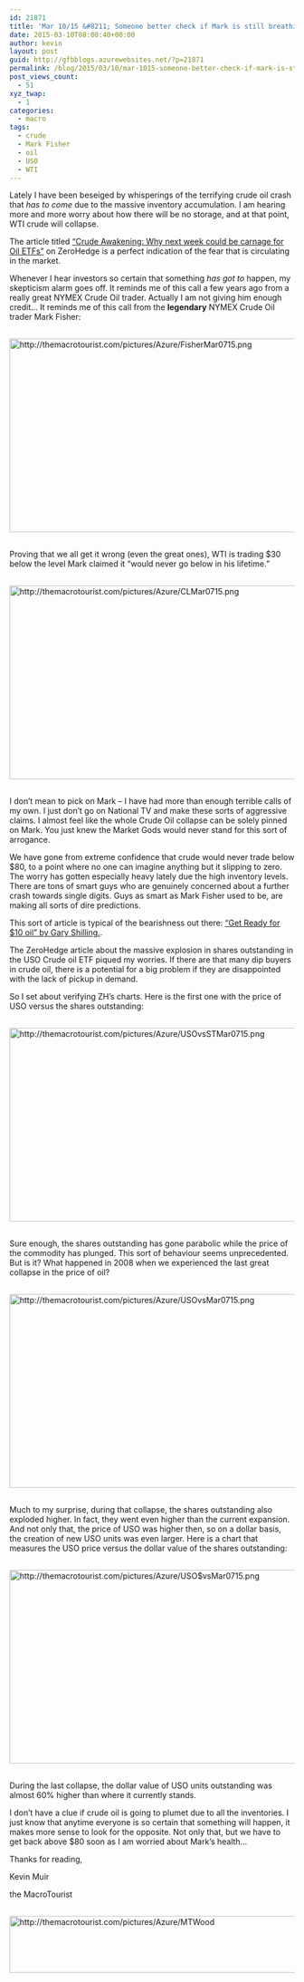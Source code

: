 ```yaml
---
id: 21871
title: 'Mar 10/15 &#8211; Someone better check if Mark is still breathing'
date: 2015-03-10T08:00:40+00:00
author: kevin
layout: post
guid: http://gfbblogs.azurewebsites.net/?p=21871
permalink: /blog/2015/03/10/mar-1015-someone-better-check-if-mark-is-still-breathing/
post_views_count:
  - 51
xyz_twap:
  - 1
categories:
  - macro
tags:
  - crude
  - Mark Fisher
  - oil
  - USO
  - WTI
---
```

Lately I have been beseiged by whisperings of the terrifying crude oil crash that _has to come_ due to the massive inventory accumulation. I am hearing more and more worry about how there will be no storage, and at that point, WTI crude will collapse.

The article titled [“Crude Awakening: Why next week could be carnage for Oil ETFs”](http://www.zerohedge.com/news/2015-03-06/crude-awakening-why-next-week-could-be-carnage-oil-etfs) on ZeroHedge is a perfect indication of the fear that is circulating in the market.

Whenever I hear investors so certain that something _has got to_ happen, my skepticism alarm goes off. It reminds me of this call a few years ago from a really great NYMEX Crude Oil trader. Actually I am not giving him enough credit… It reminds me of this call from the **legendary** NYMEX Crude Oil trader Mark Fisher:


  <img src="http://themacrotourist.com/pictures/Azure/FisherMar0715.png" alt="http://themacrotourist.com/pictures/Azure/FisherMar0715.png" style="margin:30px auto;display:block;" width="600" height="342">

Proving that we all get it wrong (even the great ones), WTI is trading $30 below the level Mark claimed it “would never go below in his lifetime.”


  <img src="http://themacrotourist.com/pictures/Azure/CLMar0715.png" alt="http://themacrotourist.com/pictures/Azure/CLMar0715.png" style="margin:30px auto;display:block;" width="600" height="342">

I don’t mean to pick on Mark &#8211; I have had more than enough terrible calls of my own. I just don’t go on National TV and make these sorts of aggressive claims. I almost feel like the whole Crude Oil collapse can be solely pinned on Mark. You just knew the Market Gods would never stand for this sort of arrogance.

We have gone from extreme confidence that crude would never trade below $80, to a point where no one can imagine anything but it slipping to zero. The worry has gotten especially heavy lately due the high inventory levels. There are tons of smart guys who are genuinely concerned about a further crash towards single digits. Guys as smart as Mark Fisher used to be, are making all sorts of dire predictions.

This sort of article is typical of the bearishness out there: [“Get Ready for $10 oil” by Gary Shilling.](http://www.bloombergview.com/articles/2015-02-16/oil-prices-likely-to-fall-as-supplies-rise-demand-falls).

The ZeroHedge article about the massive explosion in shares outstanding in the USO Crude oil ETF piqued my worries. If there are that many dip buyers in crude oil, there is a potential for a big problem if they are disappointed with the lack of pickup in demand.

So I set about verifying ZH’s charts. Here is the first one with the price of USO versus the shares outstanding:


  <img src="http://themacrotourist.com/pictures/Azure/USOvsSTMar0715.png" alt="http://themacrotourist.com/pictures/Azure/USOvsSTMar0715.png" style="margin:30px auto;display:block;" width="600" height="342">

Sure enough, the shares outstanding has gone parabolic while the price of the commodity has plunged. This sort of behaviour seems unprecedented. But is it? What happened in 2008 when we experienced the last great collapse in the price of oil?


  <img src="http://themacrotourist.com/pictures/Azure/USOvsMar0715.png" alt="http://themacrotourist.com/pictures/Azure/USOvsMar0715.png" style="margin:30px auto;display:block;" width="600" height="342">

Much to my surprise, during that collapse, the shares outstanding also exploded higher. In fact, they went even higher than the current expansion. And not only that, the price of USO was higher then, so on a dollar basis, the creation of new USO units was even larger. Here is a chart that measures the USO price versus the dollar value of the shares outstanding:


  <img src="http://themacrotourist.com/pictures/Azure/USO$vsMar0715.png" alt="http://themacrotourist.com/pictures/Azure/USO$vsMar0715.png" style="margin:30px auto;display:block;" width="600" height="342">

During the last collapse, the dollar value of USO units outstanding was almost 60% higher than where it currently stands.

I don’t have a clue if crude oil is going to plumet due to all the inventories. I just know that anytime everyone is so certain that something will happen, it makes more sense to look for the opposite. Not only that, but we have to get back above $80 soon as I am worried about Mark’s health…

Thanks for reading,
  
Kevin Muir
  
the MacroTourist


  <img src="http://themacrotourist.com/pictures/Azure/MTWood" alt="http://themacrotourist.com/pictures/Azure/MTWood" style="margin:30px auto;display:block;" width="600" height="100">